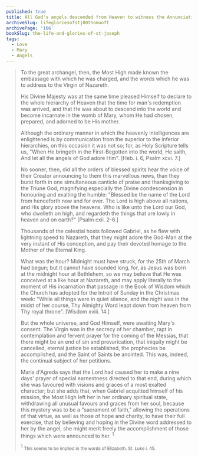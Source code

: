 ```yaml
---
published: true
title: All God's angels descended from Heaven to witness the Annunciation, Fiat, and Incarnation at midnight on March 25th
archiveSlug: lifegloriesofstj00thomuoft
archivePage: '166'
bookSlug: the-life-and-glories-of-st-joseph
tags:
  - Love
  - Mary
  - Angels
---
```


> To the great archangel, then, the Most High made known the embassage with which he was charged, and the words which he was to address to the Virgin of Nazareth.
>
> His Divine Majesty was at the same time pleased Himself to declare to the whole hierarchy of Heaven that the time for man's redemption was arrived, and that He was about to descend into the world and become incarnate in the womb of Mary, whom He had chosen, prepared, and adorned to be His mother.
>
> Although the ordinary manner in which the heavenly intelligences are enlightened is by communication from the superior to the inferior hierarchies, on this occasion it was not so; for, as Holy Scripture tells us, "When He bringeth in the First-Begotten into the world, He saith, And let all the angels of God adore Him". [Heb. i. 6, Psalm xcvi. 7.]
>
> No sooner, then, did all the orders of blessed spirits hear the voice of their Creator announcing to them this marvellous news, than they burst forth in one simultaneous canticle of praise and thanksgiving to the Triune God, magnifying especially the Divine condescension in honouring and exalting the humble: "Blessed be the name of the Lord from henceforth now and for ever. The Lord is high above all nations, and His glory above the heavens. Who is like unto the Lord our God, who dwelleth on high, and regardeth the things that are lowly in heaven and on earth?" [Psalm cxii. 2-6.]
>
> Thousands of the celestial hosts followed Gabriel, as he flew with lightning speed to Nazareth, that they might adore the God-Man at the very instant of His conception, and pay their devoted homage to the Mother of the Eternal King.
>
> What was the hour? Midnight must have struck, for the 25th of March had begun; but it cannot have sounded long, for, as Jesus was born at the midnight hour at Bethlehem, so we may believe that He was conceived at a like hour at Nazareth, and may apply literally to the moment of His incarnation that passage in the Book of Wisdom which the Church has adopted for the Introit of Sunday in the Christmas week: "While all things were in quiet silence, and the night was in the midst of her course, Thy Almighty Word leapt down from heaven from Thy royal throne". [Wisdom xviii. 14.]
>
> But the whole universe, and God Himself, were awaiting Mary's consent. The Virgin was in the secrecy of her chamber, rapt in contemplation and fervent prayer for the coming of the Messias, that there might be an end of sin and prevarication, that iniquity might be cancelled, eternal justice be established, the prophecies be accomplished, and the Saint of Saints be anointed. This was, indeed, the continual subject of her petitions.
>
> Maria d'Agreda says that the Lord had caused her to make a nine days' prayer of special earnestness directed to that end, during which she was favoured with visions and graces of a most exalted character; but she adds that, when Gabriel acquitted himself of his mission, the Most High left her in her ordinary spiritual state, withdrawing all unusual favours and graces from her soul, because this mystery was to be a "sacrament of faith," allowing the operations of that virtue, as well as those of hope and charity, to have their full exercise, that by believing and hoping in the Divine word addressed to her by the angel, she might merit freely the accomplishment of those things which were announced to her. <sup>1</sup>
>
> <sup>1</sup> <small>This seems to be implied in the words of Elizabeth. St. Luke i. 45.</small>
